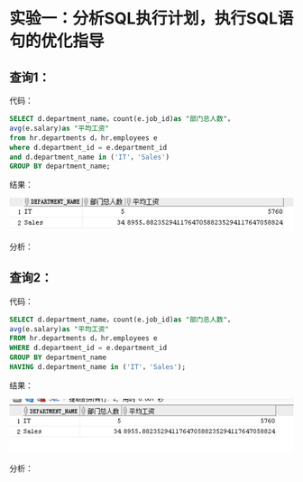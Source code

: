 
# 实验一：分析SQL执行计划，执行SQL语句的优化指导

## 查询1：
代码：
```SQL
SELECT d.department_name，count(e.job_id)as "部门总人数"，
avg(e.salary)as "平均工资"
from hr.departments d，hr.employees e
where d.department_id = e.department_id
and d.department_name in ('IT'，'Sales')
GROUP BY department_name;
```

结果：

![查询1](https://github.com/ybyhy/Oracle/blob/master/1.png)

分析：


## 查询2：
代码：
```SQL
SELECT d.department_name，count(e.job_id)as "部门总人数"，
avg(e.salary)as "平均工资"
FROM hr.departments d，hr.employees e
WHERE d.department_id = e.department_id
GROUP BY department_name
HAVING d.department_name in ('IT'，'Sales');
```

结果：

![查询1](https://github.com/ybyhy/Oracle/blob/master/2.png)

分析：

